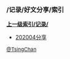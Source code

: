### /记录/好文分享/索引


**[上一级索引/记录/](/记录/)**

- [202004分享](/记录/好文分享/202004分享)


<font size=2 color='grey'> [@TsingChan](https://github.com/tsingchan) </font>

